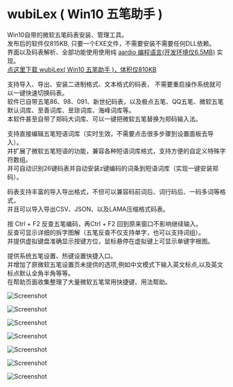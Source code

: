 # wubiLex ( Win10 五笔助手 )
Win10自带的微软五笔码表安装、管理工具。    
发布后的软件仅815KB, 只要一个EXE文件，不需要安装不需要任何DLL依赖。    
界面以及码表解析、全部功能使用使用纯 <a href="http://www.aardio.com/">aardio 编程语言(开发环境仅6.5MB)</a> 实现。   
<a href="http://wubi.aardio.com/update/wubiLex.7z">点这里下载 wubiLex( Win10 五笔助手 )，体积仅810KB</a>  
   

支持导入、导出、安装二进制格式、文本格式的码表， 不需要重启操作系统就可以一键快速切换码表。     
软件已自带五笔86、98、091、新世纪码表，以及极点五笔、QQ五笔、微软五笔默认词库、至善词库、昱琼词库、海峰词库等。  
本软件甚至自带了郑码大词库、可以一键把微软五笔替换为郑码输入法。  

支持直接编辑五笔短语词库（实时生效，不需要点击很多步骤到设置面板去导入）。     
并扩展了微软五笔短语的功能，兼容各种短语词库格式，支持方便的自定义特殊字符数组。    
并可自动识别26键码表并自动安装z键编码的词条到短语词库（实现一键安装郑码）。  

码表支持丰富的导入导出格式，不但可以兼容码前词后、词行码后、一码多词等格式，  
并且可以导入导出CSV、JSON、以及LAMA压缩格式码表。  

按 Ctrl + F2 反查五笔编码，再Ctrl + F2 回到原来窗口不影响继续输入。  
反查可显示详细的拆字图解（五笔反查不仅支持单字，也可以支持词组）。   
并提供虚拟键盘准确显示按键方位，鼠标悬停在虚拟键上可显示单键字根图。  

提供系统五笔设置、热键设置快捷入口。    
并增加了原微软五笔设置页未提供的选项,例如中文模式下输入英文标点,以及英文标点默认全角半角等等。      
在帮助页面收集整理了大量微软五笔常用快捷键、用法帮助。    

![Screenshot](https://github.com/aardio/wubi-lex/raw/master/screenshots/1.png)

![Screenshot](https://github.com/aardio/wubi-lex/raw/master/screenshots/2.png)

![Screenshot](https://github.com/aardio/wubi-lex/raw/master/screenshots/3.png)

![Screenshot](https://github.com/aardio/wubi-lex/raw/master/screenshots/4.png)

![Screenshot](https://github.com/aardio/wubi-lex/raw/master/screenshots/5.png)

![Screenshot](https://github.com/aardio/wubi-lex/raw/master/screenshots/6.png)

![Screenshot](https://github.com/aardio/wubi-lex/raw/master/screenshots/7.jpg)